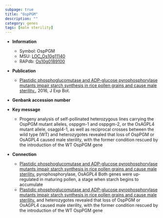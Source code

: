 ```yaml
---
subpage: true
title: "OspPGM"
description: ""
category: genes
tags: [male sterility]
---
```


* **Information**  
    + Symbol: OspPGM  
    + MSU: [LOC_Os10g11140](http://rice.plantbiology.msu.edu/cgi-bin/ORF_infopage.cgi?orf=LOC_Os10g11140)  
    + RAPdb: [Os10g0189100](http://rapdb.dna.affrc.go.jp/viewer/gbrowse_details/irgsp1?name=Os10g0189100)  

* **Publication**  
    + [Plastidic phosphoglucomutase and ADP-glucose pyrophosphorylase mutants impair starch synthesis in rice pollen grains and cause male sterility.](http://www.ncbi.nlm.nih.gov/pubmed?term=Plastidic+phosphoglucomutase+and+ADP-glucose+pyrophosphorylase+mutants+impair+starch+synthesis+in+rice+pollen+grains+and+cause+male+sterility.%5BTitle%5D), 2016, J Exp Bot.

* **Genbank accession number**  

* **Key message**  
    + Progeny analysis of self-pollinated heterozygous lines carrying the OspPGM mutant alleles, osppgm-1 and osppgm-2, or the OsAGPL4 mutant allele, osagpl4-1, as well as reciprocal crosses between the wild type (WT) and heterozygotes revealed that loss of OspPGM or OsAGPL4 caused male sterility, with the former condition rescued by the introduction of the WT OspPGM gene

* **Connection**  
    + [Plastidic phosphoglucomutase and ADP-glucose pyrophosphorylase mutants impair starch synthesis in rice pollen grains and cause male sterility.](ADP-Glc) pyrophosphorylase, OsAGPL4 Both genes were up-regulated in maturing pollen, a stage when starch begins to accumulate
    + [Plastidic phosphoglucomutase and ADP-glucose pyrophosphorylase mutants impair starch synthesis in rice pollen grains and cause male sterility.](WT) and heterozygotes revealed that loss of OspPGM or OsAGPL4 caused male sterility, with the former condition rescued by the introduction of the WT OspPGM gene



